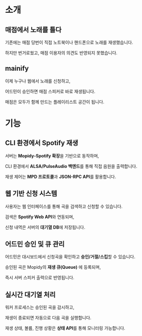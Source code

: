 # 소개

## 매점에서 노래를 틀다

기존에는 매점 당번이 직접 노트북이나 핸드폰으로 노래를 재생했습니다.

하지만 번거로웠고, 매점 이용자의 의견도 반영되지 못했습니다.

## **mainify**

이제 누구나 웹에서 노래를 신청하고,

어드민이 승인하면 매점 스피커로 바로 재생됩니다.

매점은 모두가 함께 만드는 플레이리스트 공간이 됩니다.

# 기능

## **CLI 환경에서 Spotify 재생**

서버는 **Mopidy-Spotify 확장**을 기반으로 동작하며,

CLI 환경에서 **ALSA/PulseAudio 백엔드**를 통해 직접 음원을 출력합니다.

재생 제어는 **MPD 프로토콜**과 **JSON-RPC API**를 활용합니다.

## **웹 기반 신청 시스템**

사용자는 웹 인터페이스를 통해 곡을 검색하고 신청할 수 있습니다.

검색은 **Spotify Web API**와 연동되며,

신청 내역은 서버의 **대기열 DB**에 저장됩니다.

## **어드민 승인 및 큐 관리**

어드민은 대시보드에서 신청곡을 확인하고 **승인/거절/스킵**할 수 있습니다.

승인된 곡은 Mopidy의 **재생 큐(Queue)** 에 등록되며,

즉시 서버 스피커 출력으로 반영됩니다.

## **실시간 대기열 처리**

워커 프로세스는 승인된 곡을 감시하고,

재생이 종료되면 자동으로 다음 곡을 실행합니다.

재생 상태, 볼륨, 진행 상황은 **상태 API**를 통해 모니터링 가능합니다.
